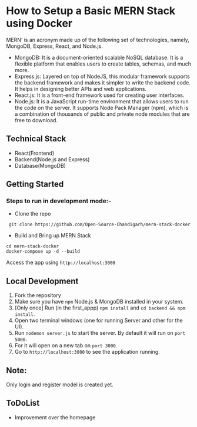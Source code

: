 # How to Setup a Basic MERN Stack using Docker

MERN’ is an acronym made up of the following set of technologies, namely, MongoDB, Express, React, and Node.js. 

- MongoDB: It is a document-oriented scalable NoSQL database. It is a flexible platform that enables users to create tables, schemas, and much more. 
- Express.js: Layered on top of NodeJS, this modular framework supports the backend framework and makes it simpler to write the backend code. It helps in designing better APIs and web applications.
- React.js: It is a front-end framework used for creating user interfaces. 
- Node.js: It is a JavaScript run-time environment that allows users to run the code on the server. It supports Node Pack Manager (npm), which is a combination of thousands of public and private node modules that are free to download.

## Technical Stack

- React(Frontend)
- Backend(Node.js and Express)
- Database(MongoDB)


## Getting Started 

### Steps to run in development mode:-

- Clone the repo 

```
 git clone https://github.com/Open-Source-Chandigarh/mern-stack-docker
```

- Build and Bring up MERN Stack

```
cd mern-stack-docker
docker-compose up -d --build
```

Access the app using `http://localhost:3000`

## Local Development

1. Fork the repository
2. Make sure you have `npm` Node.js & MongoDB installed in your system.
3. [Only once] Run (in the first_appp) `npm install` and `cd backend && npm install`.
4. Open two terminal windows (one for running Server and other for the UI).
5. Run `nodemon server.js` to start the server. By default it will run on `port 5000`.
6. For it will open on a new tab on `port 3000`.
7. Go to `http://localhost:3000` to see the application running.

## Note:

Only login and register model is created yet. 

## ToDoList

- Improvement over the homepage
